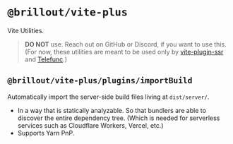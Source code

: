 # `@brillout/vite-plus`

Vite Utilities.

> **DO NOT** use. Reach out on GitHub or Discord, if you want to use this. (For now, these utilities are meant to be used only by [vite-plugin-ssr](https://vite-plugin-ssr.com/) and [Telefunc](https://telefunc.com/).)

## `@brillout/vite-plus/plugins/importBuild`

Automatically import the server-side build files living at `dist/server/`.

- In a way that is statically analyzable. So that bundlers are able to discover the entire dependency tree. (Which is needed for serverless services such as Cloudflare Workers, Vercel, etc.)
- Supports Yarn PnP.
